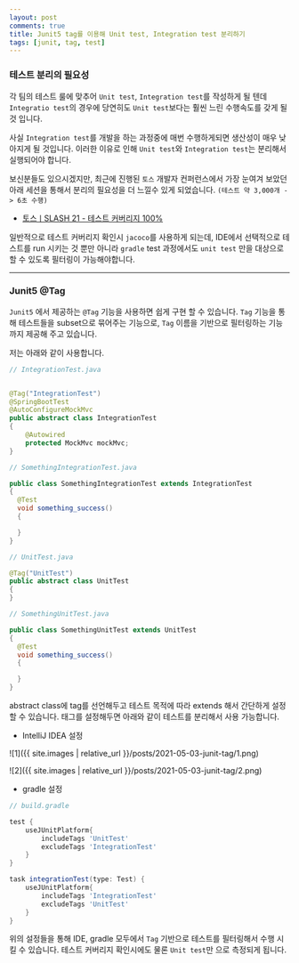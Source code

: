 ```yaml
---
layout: post
comments: true
title: Junit5 tag를 이용해 Unit test, Integration test 분리하기
tags: [junit, tag, test]
---
```


### 테스트 분리의 필요성

각 팀의 테스트 룰에 맞추어 `Unit test`, `Integration test`를 작성하게 될 텐데  `Integratio test`의 경우에 당연히도 `Unit test`보다는 훨씬 느린 수행속도를 갖게 될 것 입니다.  

사실 `Integration test`를 개발을 하는 과정중에 매번 수행하게되면 생산성이 매우 낮아지게 될 것입니다. 이러한 이유로 인해 `Unit test`와 `Integration test`는 분리해서 실행되어야 합니다.

보신분들도 있으시겠지만, 최근에 진행된 `토스` 개발자 컨퍼런스에서 가장 눈여겨 보았던 아래 세션을 통해서 분리의 필요성을 더 느낄수 있게 되었습니다. `(테스트 약 3,000개 -> 6초 수행)`

- [토스ㅣSLASH 21 - 테스트 커버리지 100%](https://www.youtube.com/watch?v=jdlBu2vFv58)

일반적으로 테스트 커버리지 확인시 `jacoco`를 사용하게 되는데, IDE에서 선택적으로 테스트를 run 시키는 것 뿐만 아니라 `gradle` test 과정에서도 `unit test` 만을 대상으로 할 수 있도록 필터링이 가능해야합니다.

---

### Junit5 @Tag

`Junit5` 에서 제공하는 `@Tag` 기능을 사용하면 쉽게 구현 할 수 있습니다. `Tag` 기능을 통해 테스트들을 subset으로 묶어주는 기능으로, `Tag` 이름을 기반으로 필터링하는 기능까지 제공해 주고 있습니다.

저는 아래와 같이 사용합니다.

```java
// IntegrationTest.java


@Tag("IntegrationTest")
@SpringBootTest
@AutoConfigureMockMvc
public abstract class IntegrationTest
{
    @Autowired
    protected MockMvc mockMvc;
}

```

```java
// SomethingIntegrationTest.java

public class SomethingIntegrationTest extends IntegrationTest
{
  @Test
  void something_success()
  {

  }
}

```

```java
// UnitTest.java

@Tag("UnitTest")
public abstract class UnitTest
{
}
```

```java
// SomethingUnitTest.java

public class SomethingUnitTest extends UnitTest
{
  @Test
  void something_success()
  {

  }
}
```

abstract class에 tag를 선언해두고 테스트 목적에 따라 extends 해서 간단하게 설정 할 수 있습니다. 태그를 설정해두면 아래와 같이 테스트를 분리해서 사용 가능합니다.

- IntelliJ IDEA 설정

![1]({{ site.images | relative_url }}/posts/2021-05-03-junit-tag/1.png)   


![2]({{ site.images | relative_url }}/posts/2021-05-03-junit-tag/2.png)   

- gradle 설정

```groovy
// build.gradle

test {
    useJUnitPlatform{
        includeTags 'UnitTest'
        excludeTags 'IntegrationTest'
    }
}

task integrationTest(type: Test) {
    useJUnitPlatform{
        includeTags 'IntegrationTest'
        excludeTags 'UnitTest'
    }
}

```

위의 설정들을 통해 IDE, gradle 모두에서 `Tag` 기반으로 테스트를 필터링해서 수행 시킬 수 있습니다. 테스트 커버리지 확인시에도 물론 `Unit test`만 으로 측정되게 됩니다.